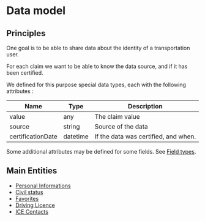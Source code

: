 Data model
==========


Principles
----------

One goal is to be able to share data about the identity of
a transportation user.

For each claim we want to be able to know the data source, and
if it has been certified.

We defined for this purpose special data types, each with the following 
attributes :

| Name              | Type       | Description
| ------------------|------------|---------------------------------
| value             | any        | The claim value
| source            | string     | Source of the data
| certificationDate | datetime   | If the data was certified, and when.

Some additional attributes may be defined for some fields. See
[Field types](field-types.md).


Main Entities
-------------

- [Personal Informations](personal-informations.md)
- [Civil status](civil-status.md)
- [Favorites](favorites.md)
- [Driving Licence](driving-licence.md)
- [ICE Contacts](in-case-of-emergency-contacts.md)


